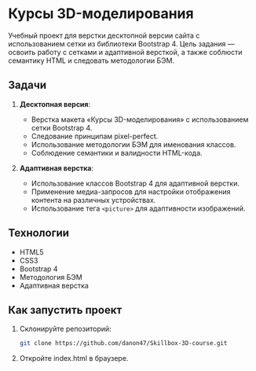 # Курсы 3D-моделирования

Учебный проект для верстки десктопной версии сайта с использованием сетки из библиотеки Bootstrap 4. Цель задания — освоить работу с сетками и адаптивной версткой, а также соблюсти семантику HTML и следовать методологии БЭМ.

## Задачи

1. **Десктопная версия**:
   - Верстка макета «Курсы 3D-моделирования» с использованием сетки Bootstrap 4.
   - Следование принципам pixel-perfect.
   - Использование методологии БЭМ для именования классов.
   - Соблюдение семантики и валидности HTML-кода.

2. **Адаптивная верстка**:
   - Использование классов Bootstrap 4 для адаптивной верстки.
   - Применение медиа-запросов для настройки отображения контента на различных устройствах.
   - Использование тега `<picture>` для адаптивности изображений.

## Технологии

- HTML5
- CSS3
- Bootstrap 4
- Методология БЭМ
- Адаптивная верстка

## Как запустить проект
1. Склонируйте репозиторий:
   ```sh
   git clone https://github.com/danon47/Skillbox-3D-course.git
2. Откройте index.html в браузере.

